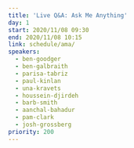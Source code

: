 ```yaml
---
title: 'Live Q&A: Ask Me Anything'
day: 1
start: 2020/11/08 09:30
end: 2020/11/08 10:15
link: schedule/ama/
speakers:
  - ben-goodger
  - ben-galbraith
  - parisa-tabriz
  - paul-kinlan
  - una-kravets
  - houssein-djirdeh
  - barb-smith
  - aanchal-bahadur
  - pam-clark
  - josh-grossberg
priority: 200
---
```

